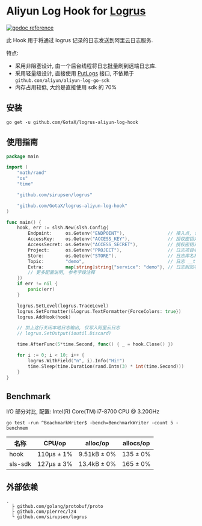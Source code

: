 #  Aliyun Log Hook for [Logrus](https://github.com/sirupsen/logrus)

[![godoc reference](https://godoc.org/github.com/GotaX/logrus-aliyun-log-hook?status.svg)](https://godoc.org/github.com/GotaX/logrus-aliyun-log-hook)

此 Hook 用于将通过 logrus 记录的日志发送到阿里云日志服务. 

特点:

- 采用非阻塞设计, 由一个后台线程将日志批量刷到远端日志库.
- 采用轻量级设计, 直接使用 [PutLogs](https://help.aliyun.com/document_detail/29026.html) 接口, 不依赖于 `github.com/aliyun/aliyun-log-go-sdk`
- 内存占用较低, 大约是直接使用 sdk 的 70%

## 安装

`go get -u github.com/GotaX/logrus-aliyun-log-hook`

## 使用指南

```go
package main

import (
	"math/rand"
	"os"
	"time"

	"github.com/sirupsen/logrus"

	"github.com/GotaX/logrus-aliyun-log-hook"
)

func main() {
	hook, err := slsh.New(slsh.Config{
		Endpoint:     os.Getenv("ENDPOINT"),                // 接入点, 例如: "cn-hangzhou-intranet.log.aliyuncs.com",
		AccessKey:    os.Getenv("ACCESS_KEY"),              // 授权密钥对: key
		AccessSecret: os.Getenv("ACCESS_SECRET"),           // 授权密钥对: secret
		Project:      os.Getenv("PROJECT"),                 // 日志项目名称
		Store:        os.Getenv("STORE"),                   // 日志库名称
		Topic:        "demo",                               // 日志 __topic__ 字段
		Extra:        map[string]string{"service": "demo"}, // 日志附加字段, 可选
		// 更多配置说明, 参考字段注释
	})
	if err != nil {
		panic(err)
	}

	logrus.SetLevel(logrus.TraceLevel)
	logrus.SetFormatter(&logrus.TextFormatter{ForceColors: true})
	logrus.AddHook(hook)

	// 加上这行关闭本地日志输出, 仅写入阿里云日志
	// logrus.SetOutput(ioutil.Discard)

	time.AfterFunc(5*time.Second, func() { _ = hook.Close() })

	for i := 0; i < 10; i++ {
		logrus.WithField("n", i).Info("Hi!")
		time.Sleep(time.Duration(rand.Intn(3) * int(time.Second)))
	}
}

```

## Benchmark

I/O 部分对比, 配置: Intel(R) Core(TM) i7-8700 CPU @ 3.20GHz

`go test -run ^BeachmarkWriter$ -bench=BenchmarkWriter -count 5 -benchmem `

| 名称    | CPU/op     | alloc/op    | allocs/op |
| ------- | ---------- | ----------- | --------- |
| hook    | 110µs ± 1% | 9.51kB ± 0% | 135 ± 0%  |
| sls-sdk | 127µs ± 3% | 13.4kB ± 0% | 165 ± 0%  |

## 外部依赖

```
.
  ├ github.com/golang/protobuf/proto
  ├ github.com/pierrec/lz4
  └ github.com/sirupsen/logrus
```

